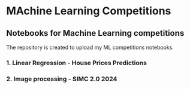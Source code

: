 # MAchine Learning Competitions
## Notebooks for Machine Learning competitions
The repository is created to upload my ML competitions notebooks.
### 1. Linear Regression - House Prices Predictions 
### 2. Image processing - SIMC 2.0 2024

